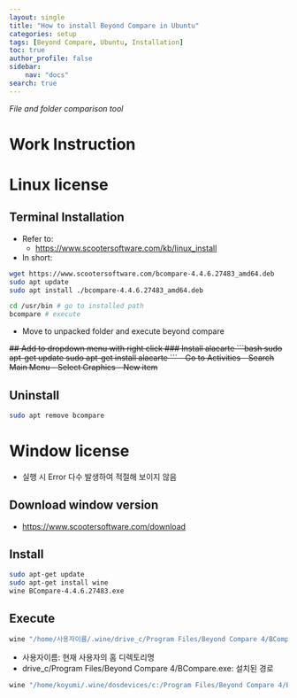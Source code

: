 ```yaml
---
layout: single
title: "How to install Beyond Compare in Ubuntu"
categories: setup
tags: [Beyond Compare, Ubuntu, Installation]
toc: true
author_profile: false
sidebar:
    nav: "docs"
search: true
---
```


*File and folder comparison tool*

# Work Instruction

# Linux license
## Terminal Installation
- Refer to:
    - https://www.scootersoftware.com/kb/linux_install
- In short:
```bash
wget https://www.scootersoftware.com/bcompare-4.4.6.27483_amd64.deb
sudo apt update
sudo apt install ./bcompare-4.4.6.27483_amd64.deb
```
```bash
cd /usr/bin # go to installed path
bcompare # execute
```
- Move to unpacked folder and execute beyond compare
<s>
## Add to dropdown menu with right click
### Install alacarte
```bash
sudo apt-get update
sudo apt-get install alacarte
```
- Go to Activities
- Search Main Menu
- Select Graphics
- New item
</s>

## Uninstall
```bash
sudo apt remove bcompare
```

# Window license
- 실행 시 Error 다수 발생하여 적절해 보이지 않음
## Download window version
- https://www.scootersoftware.com/download
## Install
```bash
sudo apt-get update
sudo apt-get install wine
wine BCompare-4.4.6.27483.exe
```
## Execute
```bash
wine "/home/사용자이름/.wine/drive_c/Program Files/Beyond Compare 4/BCompare.exe"
```
- 사용자이름: 현재 사용자의 홈 디렉토리명
- drive_c/Program Files/Beyond Compare 4/BCompare.exe: 설치된 경로
```bash
wine "/home/koyumi/.wine/dosdevices/c:/Program Files/Beyond Compare 4/BCompare.exe"
```